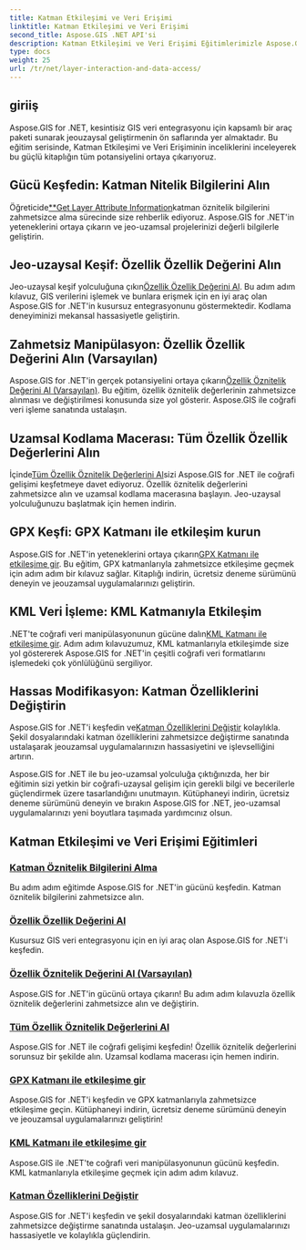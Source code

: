 ```yaml
---
title: Katman Etkileşimi ve Veri Erişimi
linktitle: Katman Etkileşimi ve Veri Erişimi
second_title: Aspose.GIS .NET API'si
description: Katman Etkileşimi ve Veri Erişimi Eğitimlerimizle Aspose.GIS for .NET'in potansiyelini ortaya çıkarın. Jeo-uzaysal gelişimi keşfedin ve özellikleri sorunsuz bir şekilde yönetin.
type: docs
weight: 25
url: /tr/net/layer-interaction-and-data-access/
---
```

## giriiş

Aspose.GIS for .NET, kesintisiz GIS veri entegrasyonu için kapsamlı bir araç paketi sunarak jeouzaysal geliştirmenin ön saflarında yer almaktadır. Bu eğitim serisinde, Katman Etkileşimi ve Veri Erişiminin inceliklerini inceleyerek bu güçlü kitaplığın tüm potansiyelini ortaya çıkarıyoruz.

## Gücü Keşfedin: Katman Nitelik Bilgilerini Alın
 Öğreticide[**Get Layer Attribute Information](./get-layer-attribute-information/)katman öznitelik bilgilerini zahmetsizce alma sürecinde size rehberlik ediyoruz. Aspose.GIS for .NET'in yeteneklerini ortaya çıkarın ve jeo-uzamsal projelerinizi değerli bilgilerle geliştirin.

## Jeo-uzaysal Keşif: Özellik Özellik Değerini Alın
Jeo-uzaysal keşif yolculuğuna çıkın[Özellik Özellik Değerini Al](./get-feature-attribute-value/). Bu adım adım kılavuz, GIS verilerini işlemek ve bunlara erişmek için en iyi araç olan Aspose.GIS for .NET'in kusursuz entegrasyonunu göstermektedir. Kodlama deneyiminizi mekansal hassasiyetle geliştirin.

## Zahmetsiz Manipülasyon: Özellik Özellik Değerini Alın (Varsayılan)
 Aspose.GIS for .NET'in gerçek potansiyelini ortaya çıkarın[Özellik Öznitelik Değerini Al (Varsayılan)](./get-feature-attribute-value-default/). Bu eğitim, özellik öznitelik değerlerinin zahmetsizce alınması ve değiştirilmesi konusunda size yol gösterir. Aspose.GIS ile coğrafi veri işleme sanatında ustalaşın.

## Uzamsal Kodlama Macerası: Tüm Özellik Özellik Değerlerini Alın
 İçinde[Tüm Özellik Öznitelik Değerlerini Al](./get-all-feature-attribute-values/)sizi Aspose.GIS for .NET ile coğrafi gelişimi keşfetmeye davet ediyoruz. Özellik öznitelik değerlerini zahmetsizce alın ve uzamsal kodlama macerasına başlayın. Jeo-uzaysal yolculuğunuzu başlatmak için hemen indirin.

## GPX Keşfi: GPX Katmanı ile etkileşim kurun
Aspose.GIS for .NET'in yeteneklerini ortaya çıkarın[GPX Katmanı ile etkileşime gir](./interact-with-gpx-layer/). Bu eğitim, GPX katmanlarıyla zahmetsizce etkileşime geçmek için adım adım bir kılavuz sağlar. Kitaplığı indirin, ücretsiz deneme sürümünü deneyin ve jeouzamsal uygulamalarınızı geliştirin.

## KML Veri İşleme: KML Katmanıyla Etkileşim
 .NET'te coğrafi veri manipülasyonunun gücüne dalın[KML Katmanı ile etkileşime gir](./interact-with-kml-layer/). Adım adım kılavuzumuz, KML katmanlarıyla etkileşimde size yol göstererek Aspose.GIS for .NET'in çeşitli coğrafi veri formatlarını işlemedeki çok yönlülüğünü sergiliyor.

## Hassas Modifikasyon: Katman Özelliklerini Değiştirin
 Aspose.GIS for .NET'i keşfedin ve[Katman Özelliklerini Değiştir](./modify-layer-features/) kolaylıkla. Şekil dosyalarındaki katman özelliklerini zahmetsizce değiştirme sanatında ustalaşarak jeouzamsal uygulamalarınızın hassasiyetini ve işlevselliğini artırın.

Aspose.GIS for .NET ile bu jeo-uzamsal yolculuğa çıktığınızda, her bir eğitimin sizi yetkin bir coğrafi-uzaysal gelişim için gerekli bilgi ve becerilerle güçlendirmek üzere tasarlandığını unutmayın. Kütüphaneyi indirin, ücretsiz deneme sürümünü deneyin ve bırakın Aspose.GIS for .NET, jeo-uzamsal uygulamalarınızı yeni boyutlara taşımada yardımcınız olsun.

## Katman Etkileşimi ve Veri Erişimi Eğitimleri
### [Katman Öznitelik Bilgilerini Alma](./get-layer-attribute-information/)
Bu adım adım eğitimde Aspose.GIS for .NET'in gücünü keşfedin. Katman öznitelik bilgilerini zahmetsizce alın. 
### [Özellik Özellik Değerini Al](./get-feature-attribute-value/)
Kusursuz GIS veri entegrasyonu için en iyi araç olan Aspose.GIS for .NET'i keşfedin.
### [Özellik Öznitelik Değerini Al (Varsayılan)](./get-feature-attribute-value-default/)
Aspose.GIS for .NET'in gücünü ortaya çıkarın! Bu adım adım kılavuzla özellik öznitelik değerlerini zahmetsizce alın ve değiştirin.
### [Tüm Özellik Öznitelik Değerlerini Al](./get-all-feature-attribute-values/)
Aspose.GIS for .NET ile coğrafi gelişimi keşfedin! Özellik öznitelik değerlerini sorunsuz bir şekilde alın. Uzamsal kodlama macerası için hemen indirin.
### [GPX Katmanı ile etkileşime gir](./interact-with-gpx-layer/)
Aspose.GIS for .NET'i keşfedin ve GPX katmanlarıyla zahmetsizce etkileşime geçin. Kütüphaneyi indirin, ücretsiz deneme sürümünü deneyin ve jeouzamsal uygulamalarınızı geliştirin!
### [KML Katmanı ile etkileşime gir](./interact-with-kml-layer/)
Aspose.GIS ile .NET'te coğrafi veri manipülasyonunun gücünü keşfedin. KML katmanlarıyla etkileşime geçmek için adım adım kılavuz. 
### [Katman Özelliklerini Değiştir](./modify-layer-features/)
Aspose.GIS for .NET'i keşfedin ve şekil dosyalarındaki katman özelliklerini zahmetsizce değiştirme sanatında ustalaşın. Jeo-uzamsal uygulamalarınızı hassasiyetle ve kolaylıkla güçlendirin.